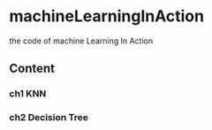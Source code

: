 # machineLearningInAction
the code of machine Learning In Action

## Content

### ch1 KNN
### ch2 Decision Tree


